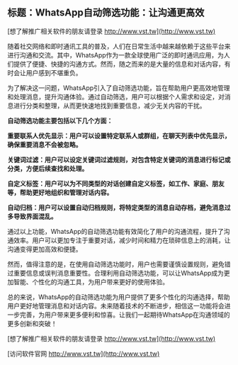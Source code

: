 ## **标题：WhatsApp自动筛选功能：让沟通更高效**

[想了解推广相关软件的朋友请登录 http://www.vst.tw](http://www.vst.tw)

随着社交网络和即时通讯工具的普及，人们在日常生活中越来越依赖于这些平台来进行沟通和交流。其中，WhatsApp作为一款全球使用广泛的即时通讯应用，为人们提供了便捷、快捷的沟通方式。然而，随之而来的是大量的信息和对话内容，有时会让用户感到不堪重负。

为了解决这一问题，WhatsApp引入了自动筛选功能，旨在帮助用户更高效地管理和处理消息，提升沟通体验。通过自动筛选，用户可以根据个人需求和设定，对消息进行分类和整理，从而更快速地找到重要信息，减少无关内容的干扰。

**自动筛选功能主要包括以下几个方面：**

**重要联系人优先显示：用户可以设置特定联系人或群组，在聊天列表中优先显示，确保重要消息不会被忽略。**

**关键词过滤：用户可以设定关键词过滤规则，对包含特定关键词的消息进行标记或分类，方便后续查找和处理。**

**自定义标签：用户可以为不同类型的对话创建自定义标签，如工作、家庭、朋友等，帮助更好地组织和管理对话内容。**

**自动归档：用户可以设置自动归档规则，将特定类型的消息自动存档，避免消息过多导致界面混乱。**

通过以上功能，WhatsApp的自动筛选功能有效简化了用户的沟通流程，提升了沟通效率。用户可以更加专注于重要对话，减少时间和精力在琐碎信息上的消耗，让沟通变得更加高效和便捷。

然而，值得注意的是，在使用自动筛选功能时，用户也需要谨慎设置规则，避免错过重要信息或误判消息重要性。合理利用自动筛选功能，可以让WhatsApp成为更加智能、个性化的沟通工具，为用户带来更好的使用体验。

总的来说，WhatsApp的自动筛选功能为用户提供了更多个性化的沟通选择，帮助用户更好地管理消息和对话内容。未来随着技术的不断进步，相信这一功能将会进一步完善，为用户带来更多便利和惊喜。让我们一起期待WhatsApp在沟通领域的更多创新和突破！

[想了解推广相关软件的朋友请登录 http://www.vst.tw](http://www.vst.tw)


[访问软件官网 http://www.vst.tw](http://www.vst.tw)
